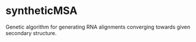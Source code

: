 # syntheticMSA
Genetic algorithm for generating RNA alignments converging towards given secondary structure.
